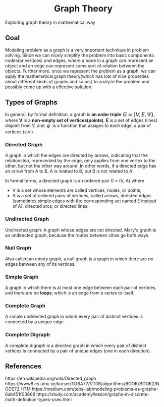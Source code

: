 <h1 align="center"><strong>Graph Theory</strong></h1>
Exploring graph theory in mathematical way</br>
<h2>Goal</h2>
Modeling problem as a graph is a very important technique in problem solving. Since we can nicely simplify the problem into basic components: nodes(or vertices) and edges, where a node in a graph can represent an object and an edge can represent some sort of relation between the objects. Further more, once we represent the problem as a graph, we can apply the mathematical graph theory(which has lots of nice properties about different kinds of graphs and so on.) to analyze the problem and possibly come up with a effective solution. 

<h2>Types of Graphs</h2>
<p>In general, by formal definition, a graph is <strong>an order triple</strong> <img src="G.jpg" align="center" border="0" alt="G=(V,E,\psi) " width="101" height="19" />, where <strong>V</strong> is a <strong>non-empty set of vertices(points)</strong>, <strong>E</strong> is a set of edges (lines) disjoint from V, and <img src="psi.jpg" align="center" border="0" alt="\psi" width="18" height="19" /> is a function that assigns to each edge, a pair of vertices (v,v’).</p>
<h3>Directed Graph</h3>
<p>A graph in which the edges are directed by arrows, indicating that the relationship, represented by the edge, only applies from one vertex to the other, but not the other way around. In other words, if a directed edge has an arrow from A to B, A is related to B, but B is not related to A.</p>
<p>In formal terms, a directed graph is an ordered pair G = (V, A) where
<ul>
  <li>V is a set whose elements are called vertices, nodes, or points;</li>
  <li>A is a set of ordered pairs of vertices, called arrows, directed edges (sometimes simply edges with the corresponding set named E instead of A), directed arcs, or directed lines.</li>
</ul>
</p>
<h3>Undirected Graph</h3>
<p>Undirected graph: A graph whose edges are not directed. Mary's graph is an undirected graph, because the routes between cities go both ways.</p>
<h3>Null Graph</h3>
<p>Also called an empty graph, a null graph is a graph in which there are no edges between any of its vertices.</p>
<h3>Simple Graph</h3>
<p>A graph in which there is at most one edge between each pair of vertices, and there are no <strong>loops</strong>, which is an edge from a vertex to itself.</p>
<h3>Complete Graph</h3>
<p>A simple undirected graph in which every pair of distinct vertices is connected by a unique edge.</p>
<h3>Complete Digraph</h3>
<p>A complete digraph is a directed graph in which every pair of distinct vertices is connected by a pair of unique edges (one in each direction).</p>

<h2>References</h2>
https://en.wikipedia.org/wiki/Directed_graph
https://www8.cs.umu.se/kurser/TDBA77/VT06/algorithms/BOOK/BOOK2/NODE72.HTM
https://medium.com/tebs-lab/modeling-problems-as-graphs-6ab451f03868
https://study.com/academy/lesson/graphs-in-discrete-math-definition-types-uses.html
